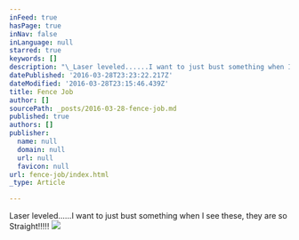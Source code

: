 ```yaml
---
inFeed: true
hasPage: true
inNav: false
inLanguage: null
starred: true
keywords: []
description: "\_Laser leveled......I want to just bust something when I see these, they are so Straight!!!!!"
datePublished: '2016-03-28T23:23:22.217Z'
dateModified: '2016-03-28T23:15:46.439Z'
title: Fence Job
author: []
sourcePath: _posts/2016-03-28-fence-job.md
published: true
authors: []
publisher:
  name: null
  domain: null
  url: null
  favicon: null
url: fence-job/index.html
_type: Article

---
```

Laser leveled......I want to just bust something when I see these, they are so Straight!!!!!
![](https://the-grid-user-content.s3-us-west-2.amazonaws.com/3003751f-61b9-4c08-a60d-8d828ee91bf3.jpg)